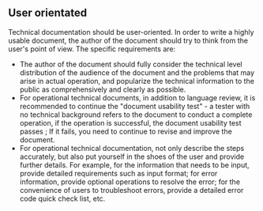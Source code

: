 ## User orientated

Technical documentation should be user-oriented. In order to write a highly usable document, the author of the document should try to think from the user's point of view. The specific requirements are:

- The author of the document should fully consider the technical level distribution of the audience of the document and the problems that may arise in actual operation, and popularize the technical information to the public as comprehensively and clearly as possible.
- For operational technical documents, in addition to language review, it is recommended to continue the "document usability test" - a tester with no technical background refers to the document to conduct a complete operation, if the operation is successful, the document usability test passes ; If it fails, you need to continue to revise and improve the document.
- For operational technical documentation, not only describe the steps accurately, but also put yourself in the shoes of the user and provide further details. For example, for the information that needs to be input, provide detailed requirements such as input format; for error information, provide optional operations to resolve the error; for the convenience of users to troubleshoot errors, provide a detailed error code quick check list, etc.
